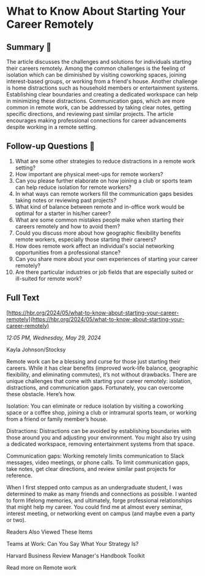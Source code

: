 # What to Know About Starting Your Career Remotely

## Summary 🤖

The article discusses the challenges and solutions for individuals starting their careers remotely. Among the common challenges is the feeling of isolation which can be diminished by visiting coworking spaces, joining interest-based groups, or working from a friend's house. Another challenge is home distractions such as household members or entertainment systems. Establishing clear boundaries and creating a dedicated workspace can help in minimizing these distractions. Communication gaps, which are more common in remote work, can be addressed by taking clear notes, getting specific directions, and reviewing past similar projects. The article encourages making professional connections for career advancements despite working in a remote setting.

## Follow-up Questions 🤖

1. What are some other strategies to reduce distractions in a remote work setting?
2. How important are physical meet-ups for remote workers? 
3. Can you please further elaborate on how joining a club or sports team can help reduce isolation for remote workers?
4. In what ways can remote workers fill the communication gaps besides taking notes or reviewing past projects?
5. What kind of balance between remote and in-office work would be optimal for a starter in his/her career?
6. What are some common mistakes people make when starting their careers remotely and how to avoid them?
7. Could you discuss more about how geographic flexibility benefits remote workers, especially those starting their careers? 
8. How does remote work affect an individual's social networking opportunities from a professional stance? 
9. Can you share more about your own experiences of starting your career remotely? 
10. Are there particular industries or job fields that are especially suited or ill-suited for remote work?

## Full Text

[https://hbr.org/2024/05/what-to-know-about-starting-your-career-remotely](https://hbr.org/2024/05/what-to-know-about-starting-your-career-remotely)

*12:05 PM, Wednesday, May 29, 2024*

Kayla Johnson/Stocksy

Remote work can be a blessing and curse for those just starting their careers. While it has clear benefits (improved work-life balance, geographic flexibility, and eliminating commutes), it’s not without drawbacks. There are unique challenges that come with starting your career remotely: isolation, distractions, and communication gaps. Fortunately, you can overcome these obstacle. Here’s how.

Isolation: You can eliminate or reduce isolation by visiting a coworking space or a coffee shop, joining a club or intramural sports team, or working from a friend or family member’s house.

Distractions: Distractions can be avoided by establishing boundaries with those around you and adjusting your environment. You might also try using a dedicated workspace, removing entertainment systems from that space.

Communication gaps: Working remotely limits communication to Slack messages, video meetings, or phone calls. To limit communication gaps, take notes, get clear directions, and review similar past projects for reference.

When I first stepped onto campus as an undergraduate student, I was determined to make as many friends and connections as possible. I wanted to form lifelong memories, and ultimately, forge professional relationships that might help my career. You could find me at almost every seminar, interest meeting, or networking event on campus (and maybe even a party or two).

Readers Also Viewed These Items

Teams at Work: Can You Say What Your Strategy Is?

Harvard Business Review Manager's Handbook Toolkit

Read more on Remote work

